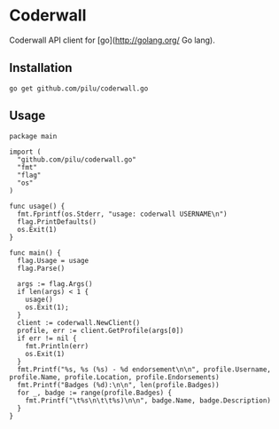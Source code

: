 # Coderwall

Coderwall API client for [go](http://golang.org/ Go lang).

## Installation

    go get github.com/pilu/coderwall.go

## Usage

    package main

    import (
      "github.com/pilu/coderwall.go"
      "fmt"
      "flag"
      "os"
    )

    func usage() {
      fmt.Fprintf(os.Stderr, "usage: coderwall USERNAME\n")
      flag.PrintDefaults()
      os.Exit(1)
    }

    func main() {
      flag.Usage = usage
      flag.Parse()

      args := flag.Args()
      if len(args) < 1 {
        usage()
        os.Exit(1);
      }
      client := coderwall.NewClient()
      profile, err := client.GetProfile(args[0])
      if err != nil {
        fmt.Println(err)
        os.Exit(1)
      }
      fmt.Printf("%s, %s (%s) - %d endorsement\n\n", profile.Username, profile.Name, profile.Location, profile.Endorsements)
      fmt.Printf("Badges (%d):\n\n", len(profile.Badges))
      for _, badge := range(profile.Badges) {
        fmt.Printf("\t%s\n\t\t%s)\n\n", badge.Name, badge.Description)
      }
    }

